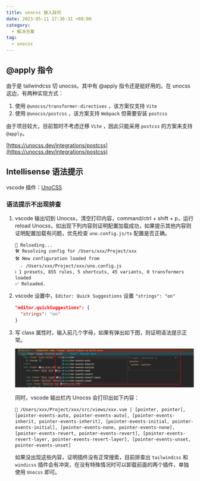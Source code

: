 ```yaml
---
title: unocss 接入踩坑
date: 2023-05-11 17:36:31 +08:00
category:
  - 解决方案
tag:
  - unocss
---
```


## @apply 指令

由于是 tailwindcss 切 unocss，其中有 @apply 指令还是挺好用的。在 unocss 这边，有两种实现方式：

1. 使用 `@unocss/transformer-directives` ，该方案仅支持 `Vite` 
2. 使用 `@unocss/postcss` ，该方案支持 `Webpack` 但需要安装 `postcss`

由于项目较大，目前暂时不考虑迁移 `Vite` ，因此只能采用 `postcss` 的方案来支持 `@apply`。

[https://unocss.dev/integrations/postcss](https://unocss.dev/integrations/postcss)

## Intellisense 语法提示

vscode 插件：[UnoCSS](https://marketplace.visualstudio.com/items?itemName=antfu.unocss)

### 语法提示不出现排查

1. vscode 输出切到 Unocss，清空打印内容，command/ctrl + shift + p，运行 reload Unocss，如出现下列内容则证明配置加载成功，如果提示其他内容则证明配置加载有问题，优先检查 `uno.config.js/ts` 配置是否正确。

   ```
   🔁 Reloading...
   🛠 Resolving config for /Users/xxx/Project/xxx
   🛠 New configuration loaded from
     - /Users/xxx/Project/xxx/uno.config.js
   ℹ️ 1 presets, 855 rules, 5 shortcuts, 45 variants, 0 transformers loaded
   ✅ Reloaded.
   ```

2. vscode 设置中，`Editor: Quick Suggestions` 设置 `"strings": "on"`

   ```json
   "editor.quickSuggestions": {
     "strings": "on"
   }
   ```

3. 写 class 属性时，输入前几个字母，如果有弹出如下图，则证明语法提示正常。

   ![image-20230515162203446](./img/image-20230515162203446.png)

   同时，vscode 输出栏内 Unocss 会打印出如下内容：

   ```
   🤖 /Users/xxx/Project/xxx/src/views/xxx.vue | [pointer, pointer], [pointer-events-auto, pointer-events-auto], [pointer-events-inherit, pointer-events-inherit], [pointer-events-initial, pointer-events-initial], [pointer-events-none, pointer-events-none], [pointer-events-revert, pointer-events-revert], [pointer-events-revert-layer, pointer-events-revert-layer], [pointer-events-unset, pointer-events-unset]
   ```

   如果没出现这些内容，证明插件没有正常搜索，目前排查出 `tailwindcss` 和 `windicss` 插件会有冲突，在没有特殊情况时可以卸载前面的两个插件，单独使用 `Unocss` 即可。

   